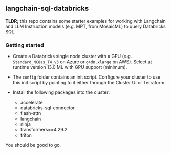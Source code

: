 ## langchain-sql-databricks

**TLDR;** this repo contains some starter examples for working with Langchain and LLM Instruction models (e.g. MPT, from MosaicML) to query Databricks SQL.

### Getting started

* Create a Databricks single node cluster with a GPU (e.g. `Standard_NC8as_T4_v3` on Azure or `g4dn.xlarge` on AWS). Select at runtime version 13.0 ML with GPU support (minimum).

* The `config` folder contains an init script. Configure your cluster to use this init script by pointing to it either through the Cluster UI or Terraform.

* Install the following packages into the cluster:

    * accelerate
    * databricks-sql-connector
    * flash-attn
    * langchain
    * ninja
    * transformers==4.29.2
    * triton

You should be good to go.
